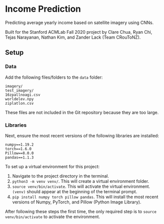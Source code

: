 # Income Prediction

Predicting average yearly income based on satellite imagery using CNNs.

Built for the Stanford ACMLab Fall 2020 project
by Clare Chua, Ryan Chi, Tejas Narayanan, Nathan Kim, and Zander Lack
(Team CRouToNZ).

## Setup

### Data
Add the following files/folders to the `data` folder:
```
imagery/
test_imagery/
16zpallnoagi.csv
worldelev.npy
ziplatlon.csv
```
These files are not included in the Git repository because they are too large.

### Libraries

Next, ensure the most recent versions of the following libraries are installed:
```
numpy==1.19.2
torch==1.6.0
Pillow==8.0.0
pandas==1.1.3
```

To set up a virtual environment for this project:

1. Navigate to the project directory in the terminal.
2. `python3 -m venv venv/`. This will create a virtual environment folder.
3. `source venv/bin/activate`. This will activate the virtual environment.
`(venv)` should appear at the beginning of the terminal prompt.
4. `pip install numpy torch pillow pandas`. This will install the most recent versions
of Numpy, PyTorch, and Pillow (Python Image Library).

After following these steps the first time, the only required step is to
`source venv/bin/activate` to activate the environment.